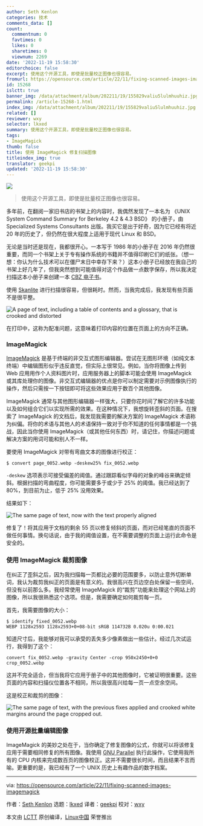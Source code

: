 ```yaml
---
author: Seth Kenlon
categories: 技术
comments_data: []
count:
  commentnum: 0
  favtimes: 0
  likes: 0
  sharetimes: 0
  viewnum: 2269
date: '2022-11-19 15:58:30'
editorchoice: false
excerpt: 使用这个开源工具，即使是批量校正图像也很容易。
fromurl: https://opensource.com/article/22/11/fixing-scanned-images-imagemagick
id: 15268
islctt: true
banner_img: /data/attachment/album/202211/19/155829valiu5lulmhuuhiz.jpg
permalink: /article-15268-1.html
index_img: /data/attachment/album/202211/19/155829valiu5lulmhuuhiz.jpg.thumb.jpg
related: []
reviewer: wxy
selector: lkxed
summary: 使用这个开源工具，即使是批量校正图像也很容易。
tags:
- ImageMagick
thumb: false
title: 使用 ImageMagick 修复扫描图像
titleindex_img: true
translator: geekpi
updated: '2022-11-19 15:58:30'
---
```


![](/data/attachment/album/202211/19/155829valiu5lulmhuuhiz.jpg)



> 
> 使用这个开源工具，即使是批量校正图像也很容易。
> 
> 
> 


多年前，在翻阅一家旧书店的书架上的内容时，我偶然发现了一本名为 《UNIX System Command Summary for Berkeley 4.2 & 4.3 BSD》 的小册子，由 Specialized Systems Consultants 出版。我买它是出于好奇，因为它已经有将近 20 年的历史了，但仍然在很大程度上适用于现代 Linux 和 BSD。


无论是当时还是现在，我都很开心。一本写于 1986 年的小册子在 2016 年仍然很重要，而同一个书架上关于专有操作系统的书籍并不值得印刷它们的纸张。（想一想：你认为什么技术可以在僵尸末日中幸存下来？）这本小册子已经放在我自己的书架上好几年了，但我突然想到可能值得对这个作品做一点数字保存，所以我决定扫描这本小册子来创建一本 [CBZ 电子书](https://opensource.com/article/19/3/comic-book-archive-djvu)。


使用 [Skanlite](https://opensource.com/article/22/2/scan-documents-skanlite-linux-kde) 进行扫描很容易，但很耗时。然而，当我完成后，我发现有些页面不是很平整。


![A page of text, including a table of contents and a glossary, that is crooked and distorted](/data/attachment/album/202211/19/155831dgyuw6cmq4uzk6gd.png)


在打印中，这称为配准问题，这意味着打印内容的位置在页面上的方向不正确。


### ImageMagick


[ImageMagick](https://opensource.com/article/17/8/imagemagick) 是基于终端的非交互式图形编辑器。尝试在无图形环境（如纯文本终端）中编辑图形似乎违反直觉，但实际上很常见。例如，当你将图像上传到 Web 应用用作个人资料图片时，应用服务器上的脚本可能会使用 ImageMagick 或其库处理你的图像。非交互式编辑器的优点是你可以制定需要对示例图像执行的操作，然后只需按一下按钮即可将这些效果应用于数百个其他图像。


ImageMagick 通常与其他图形编辑器一样强大，只要你花时间了解它的许多功能以及如何组合它们以实现所需的效果。在这种情况下，我想旋转歪斜的页面。在搜索了 ImageMagick 的文档后，我发现我需要的解决方案的 ImageMagick 术语称为纠偏。将你的术语与其他人的术语保持一致对于你不知道的任何事情都是一个挑战，因此当你使用 ImageMagick（或其他任何东西）时，请记住，你描述问题或解决方案的用词可能和别人不一样。


要使用 ImageMagick 对带有弯曲文本的图像进行校正：



```
$ convert page_0052.webp -deskew25% fix_0052.webp

```

`-deskew` 选项表示可接受偏差的阈值。通过跟踪看似字母的对象的峰谷来确定倾斜。根据扫描的弯曲程度，你可能需要多于或少于 25% 的阈值。我已经达到了 80%，到目前为止，低于 25% 没用效果。


结果如下：


![The same page of text, now with the text properly aligned](/data/attachment/album/202211/19/155831a9s7dszm2srfdk37.png)


修复了！将其应用于文档的剩余 55 页以修复倾斜的页面，而对已经笔直的页面不做任何事情。换句话说，由于我的阈值设置，在不需要调整的页面上运行此命令是安全的。


### 使用 ImageMagick 裁剪图像


在纠正了歪斜之后，因为我扫描每一页都比必要的范围要多，以防止意外切断单词，我认为裁剪我纠正的页面是有意义的。我很高兴在页边空白处保留一些空间，但没有以前那么多。我经常使用 ImageMagick 的“裁剪”功能来处理这个网站上的图像，所以我很熟悉这个选项。但是，我需要确定如何裁剪每一页。


首先，我需要图像的大小：



```
$ identify fixed_0052.webp
WEBP 1128x2593 1128x2593+0+08-bit sRGB 114732B 0.020u 0:00.021

```

知道尺寸后，我能够对我可以承受的丢失多少像素做出一些估计。经过几次试运行，我得到了这个：



```
convert fix_0052.webp -gravity Center -crop 950x2450+0+0 crop_0052.webp

```

这并不完全适合，但当我将它应用于册子中的其他图像时，它被证明很重要。这些页面的内容和扫描仪位置各不相同，所以我很高兴给每一页一点空余空间。


这是校正和裁剪的图像：


![The same page of text, with the previous fixes applied and crooked white margins around the page cropped out.](/data/attachment/album/202211/19/155831va5izzgtlazticif.png)


### 使用开源批量编辑图像


ImageMagick 的美妙之处在于，当你确定了修复图像的公式，你就可以将该修复应用于需要相同修复的所有图像。我使用 [GNU Parallel](http://LINK-TO-SETH-GNU-PARALLEL-REDHAT.COM/SYSADMIN) 执行此操作，它使用我所有的 CPU 内核来完成数百页的图像校正。这并不需要很长时间，而且结果不言而喻。更重要的是，我已经有了一个 UNIX 历史上有趣作品的数字档案。




---


via: <https://opensource.com/article/22/11/fixing-scanned-images-imagemagick>


作者：[Seth Kenlon](https://opensource.com/users/seth) 选题：[lkxed](https://github.com/lkxed) 译者：[geekpi](https://github.com/geekpi) 校对：[wxy](https://github.com/wxy)


本文由 [LCTT](https://github.com/LCTT/TranslateProject) 原创编译，[Linux中国](https://linux.cn/) 荣誉推出
